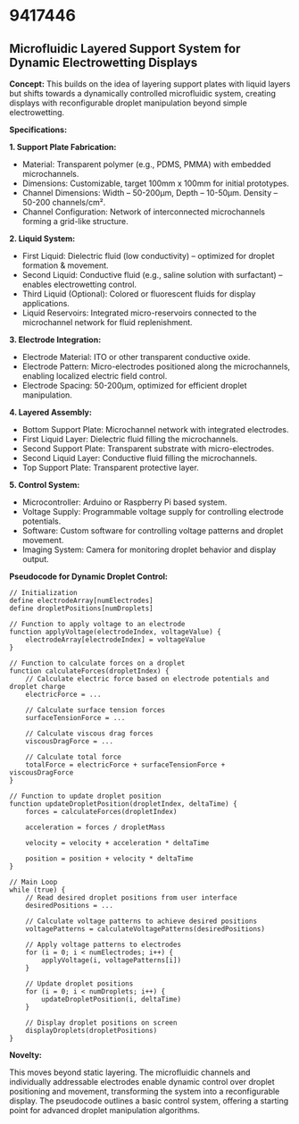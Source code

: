 # 9417446

## Microfluidic Layered Support System for Dynamic Electrowetting Displays

**Concept:** This builds on the idea of layering support plates with liquid layers but shifts towards a dynamically controlled microfluidic system, creating displays with reconfigurable droplet manipulation beyond simple electrowetting.

**Specifications:**

**1. Support Plate Fabrication:**
   *   Material: Transparent polymer (e.g., PDMS, PMMA) with embedded microchannels.
   *   Dimensions: Customizable, target 100mm x 100mm for initial prototypes.
   *   Channel Dimensions: Width – 50-200μm, Depth – 10-50μm. Density – 50-200 channels/cm².
   *   Channel Configuration: Network of interconnected microchannels forming a grid-like structure.

**2. Liquid System:**
   *   First Liquid: Dielectric fluid (low conductivity) – optimized for droplet formation & movement.
   *   Second Liquid: Conductive fluid (e.g., saline solution with surfactant) – enables electrowetting control.
   *   Third Liquid (Optional): Colored or fluorescent fluids for display applications.
   *   Liquid Reservoirs: Integrated micro-reservoirs connected to the microchannel network for fluid replenishment.

**3. Electrode Integration:**
   *   Electrode Material: ITO or other transparent conductive oxide.
   *   Electrode Pattern: Micro-electrodes positioned along the microchannels, enabling localized electric field control.
   *   Electrode Spacing: 50-200μm, optimized for efficient droplet manipulation.

**4. Layered Assembly:**
   *   Bottom Support Plate: Microchannel network with integrated electrodes.
   *   First Liquid Layer: Dielectric fluid filling the microchannels.
   *   Second Support Plate: Transparent substrate with micro-electrodes.
   *   Second Liquid Layer: Conductive fluid filling the microchannels.
   *   Top Support Plate: Transparent protective layer.

**5. Control System:**
   *   Microcontroller: Arduino or Raspberry Pi based system.
   *   Voltage Supply: Programmable voltage supply for controlling electrode potentials.
   *   Software: Custom software for controlling voltage patterns and droplet movement.
   *   Imaging System: Camera for monitoring droplet behavior and display output.

**Pseudocode for Dynamic Droplet Control:**

```
// Initialization
define electrodeArray[numElectrodes]
define dropletPositions[numDroplets]

// Function to apply voltage to an electrode
function applyVoltage(electrodeIndex, voltageValue) {
    electrodeArray[electrodeIndex] = voltageValue
}

// Function to calculate forces on a droplet
function calculateForces(dropletIndex) {
    // Calculate electric force based on electrode potentials and droplet charge
    electricForce = ...

    // Calculate surface tension forces
    surfaceTensionForce = ...

    // Calculate viscous drag forces
    viscousDragForce = ...

    // Calculate total force
    totalForce = electricForce + surfaceTensionForce + viscousDragForce
}

// Function to update droplet position
function updateDropletPosition(dropletIndex, deltaTime) {
    forces = calculateForces(dropletIndex)

    acceleration = forces / dropletMass

    velocity = velocity + acceleration * deltaTime

    position = position + velocity * deltaTime
}

// Main Loop
while (true) {
    // Read desired droplet positions from user interface
    desiredPositions = ...

    // Calculate voltage patterns to achieve desired positions
    voltagePatterns = calculateVoltagePatterns(desiredPositions)

    // Apply voltage patterns to electrodes
    for (i = 0; i < numElectrodes; i++) {
        applyVoltage(i, voltagePatterns[i])
    }

    // Update droplet positions
    for (i = 0; i < numDroplets; i++) {
        updateDropletPosition(i, deltaTime)
    }

    // Display droplet positions on screen
    displayDroplets(dropletPositions)
}
```

**Novelty:**

This moves beyond static layering. The microfluidic channels and individually addressable electrodes enable dynamic control over droplet positioning and movement, transforming the system into a reconfigurable display. The pseudocode outlines a basic control system, offering a starting point for advanced droplet manipulation algorithms.